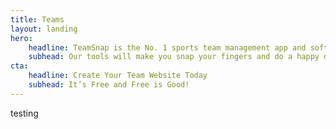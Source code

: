 ```yaml
---
title: Teams
layout: landing
hero:
    headline: TeamSnap is the No. 1 sports team management app and software&nbsp;for coaches, managers and organizers.
    subhead: Our tools will make you snap your fingers and do a happy dance because they are that simple to use.
cta:
    headline: Create Your Team Website Today
    subhead: It’s Free and Free is Good!
---
```

testing
